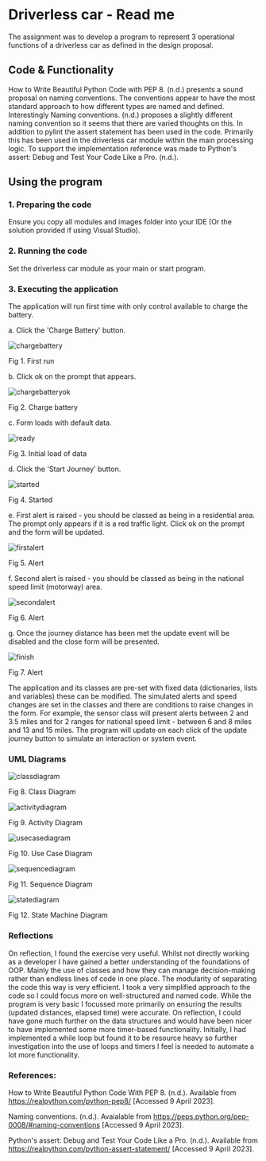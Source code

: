 # Driverless car - Read me
The assignment was to develop a program to represent 3 operational functions of a driverless car as defined in the design proposal.
 
## Code & Functionality
How to Write Beautiful Python Code with PEP 8. (n.d.) presents a sound proposal on naming conventions. The conventions appear to have the most standard approach to how
different types are named and defined. Interestingly
Naming conventions. (n.d.) proposes a slightly different naming convention so it seems that there are varied thoughts on this. In
addition to pylint the assert statement has been used in the code. Primarily this has been used in the driverless
car module within the main processing logic. To support the implementation reference was made to Python's assert: Debug and Test Your
Code Like a Pro. (n.d.).

## Using the program

### 1. Preparing the code
Ensure you copy all modules and images folder into your IDE (Or the solution provided if using Visual Studio).

### 2. Running the code
Set the driverless car module as your main or start program.

### 3. Executing the application
The application will run first time with only control available to charge the battery. 

a. Click the 'Charge Battery' button.

![chargebattery](https://user-images.githubusercontent.com/114185236/232225504-5b74cfd8-4149-486f-908d-a35a7e531d9f.JPG)

Fig 1. First run

b. Click ok on the prompt that appears.

![chargebatteryok](https://user-images.githubusercontent.com/114185236/232225537-27e98626-d42b-4201-9ff3-2e6c79d14171.JPG)

Fig 2. Charge battery

c. Form loads with default data.

![ready](https://user-images.githubusercontent.com/114185236/232225547-dccd4f6a-bff6-49d9-ad18-d6081d856395.JPG)

Fig 3. Initial load of data

d. Click the 'Start Journey' button.

![started](https://user-images.githubusercontent.com/114185236/232225563-c504cca4-3bf4-4d3d-8d46-370601e119ca.JPG)

Fig 4. Started

e. First alert is raised - you should be classed as being in a residential area. The prompt only appears if it is a red traffic light. Click ok on the prompt and the form will be updated.

![firstalert](https://user-images.githubusercontent.com/114185236/232225577-4adc3aff-6cc5-448f-98b0-6719f9159cfc.jpg)

Fig 5. Alert

f. Second alert is raised - you should be classed as being in the national speed limit (motorway) area. 

![secondalert](https://user-images.githubusercontent.com/114185236/232225585-e054b434-31e4-4f23-a8d0-6a7bed92668e.JPG)

Fig 6. Alert

g. Once the journey distance has been met the update event will be disabled and the close form will be presented.  

![finish](https://user-images.githubusercontent.com/114185236/232225597-dc4bfe9d-55a5-4cea-acaf-52efac1b0ddd.JPG)

Fig 7. Alert

The application and its classes are pre-set with fixed data (dictionaries, lists and variables) these can be modified. The simulated alerts and speed changes are set in the classes and there are conditions to raise changes in the form. For example, the sensor class will present alerts between 2 and 3.5 miles and for 2 ranges for national speed limit - between 6 and 8 miles and 13 and 15 miles. The program will update on each click of the update journey button to simulate an interaction or system event.

### UML Diagrams

![classdiagram](https://user-images.githubusercontent.com/114185236/232225603-5a41525c-7ed9-49d9-bf9c-884d25940737.JPG)

Fig 8. Class Diagram

![activitydiagram](https://user-images.githubusercontent.com/114185236/232225608-c3862512-637d-48a6-896b-fddf894109a7.JPG)

Fig 9. Activity Diagram

![usecasediagram](https://user-images.githubusercontent.com/114185236/232225615-d09055d4-df95-41e0-9f6e-a19f0bee9af3.JPG)

Fig 10. Use Case Diagram

![sequencediagram](https://user-images.githubusercontent.com/114185236/232225624-c19d8b62-5ca3-4889-940b-8d5eefef7c0b.JPG)

Fig 11. Sequence Diagram

![statediagram](https://user-images.githubusercontent.com/114185236/232225627-977de3d5-7bae-4427-812c-166162f617ac.JPG)

Fig 12. State Machine Diagram


### Reflections
On reflection, I found the exercise very useful. Whilst not directly working as a developer I have gained a better understanding of the foundations of OOP. Mainly the use of classes and how they can manage decision-making rather than endless lines of code in one place. The modularity of separating the code this way is very efficient. I took a very simplified approach to the code so I could focus more on well-structured and named code. While the program is very basic I focussed more primarily on ensuring the results (updated distances, elapsed time) were accurate. On reflection, I could have gone much further on the data structures and would have been nicer to have implemented some more timer-based functionality. Initially, I had implemented a while loop but found it to be resource heavy so further investigation into the use of loops and timers I feel is needed to automate a lot more functionality.



### References:
How to Write Beautiful Python Code With PEP 8. (n.d.). Available from https://realpython.com/python-pep8/
[Accessed 9 April 2023].

Naming conventions. (n.d.). Avaialable from https://peps.python.org/pep-0008/#naming-conventions
[Accessed 9 April 2023].

Python's assert: Debug and Test Your Code Like a Pro. (n.d.). Available from https://realpython.com/python-assert-statement/
[Accessed 9 April 2023].

